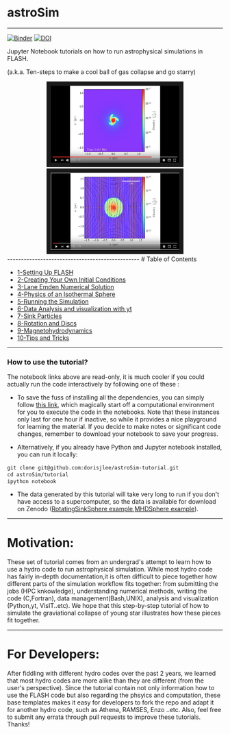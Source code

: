 # astroSim

------------------------------------------------

[![Binder](http://mybinder.org/badge.svg)](http://mybinder.org:/repo/dorisjlee/astrosim-tutorial)
[![DOI](https://zenodo.org/badge/doi/10.5281/zenodo.59657.svg)](http://dx.doi.org/10.5281/zenodo.59657)

Jupyter Notebook tutorials on how to run astrophysical simulations in FLASH. 

(a.k.a. Ten-steps to make a cool ball of gas collapse and go starry) 

<center>
<a href="http://www.youtube.com/watch?feature=player_embedded&v=XnIdxSPN0_A" target="_blank"><img src="https://github.com/dorisjlee/remote/blob/master/astroSim-tutorial-img/sinkmovie.png?raw=true" 
alt="Rotating Sink Sphere" width="300" height="180" border="10" /></a>
<a href="http://www.youtube.com/watch?feature=player_embedded&v=sVQfQ41Z3Xs" target="_blank"><img src="https://github.com/dorisjlee/remote/blob/master/astroSim-tutorial-img/mhdmovie.png?raw=true" 
alt="MHD Sphere" width="300" height="180" border="10" /></a>
</center>
------------------------------------------------
# Table of Contents

- [1-Setting Up FLASH](http://nbviewer.jupyter.org/github/dorisjlee/astroSim-tutorial/blob/master/tutorial/1-Setting%20Up%20FLASH.ipynb)
- [2-Creating Your Own Initial Conditions](http://nbviewer.jupyter.org/github/dorisjlee/astroSim-tutorial/blob/master/tutorial/2-Creating%20Your%20Own%20Initial%20Conditions.ipynb)
- [3-Lane Emden Numerical Solution](http://nbviewer.jupyter.org/github/dorisjlee/astroSim-tutorial/blob/master/tutorial/3-Lane%20Emden%20Numerical%20Solution.ipynb)
- [4-Physics of an Isothermal Sphere](http://nbviewer.jupyter.org/github/dorisjlee/astroSim-tutorial/blob/master/tutorial/4-Physics%20of%20an%20Isothermal%20Sphere.ipynb)
- [5-Running the Simulation](http://nbviewer.jupyter.org/github/dorisjlee/astroSim-tutorial/blob/master/tutorial/5-Running%20the%20Simulation.ipynb)
- [6-Data Analysis and visualization with yt](http://nbviewer.jupyter.org/github/dorisjlee/astroSim-tutorial/blob/master/tutorial/6-Data%20Analysis%20and%20visualization%20with%20yt.ipynb)
- [7-Sink Particles](http://nbviewer.jupyter.org/github/dorisjlee/astroSim-tutorial/blob/master/tutorial/7-Sink%20Particles.ipynb)
- [8-Rotation and Discs](http://nbviewer.jupyter.org/github/dorisjlee/astroSim-tutorial/blob/master/tutorial/8-Rotation%20and%20Discs.ipynb)
- [9-Magnetohydrodynamics](http://nbviewer.jupyter.org/github/dorisjlee/astroSim-tutorial/blob/master/tutorial/9-Magnetohydrodynamics.ipynb)
- [10-Tips and Tricks](http://nbviewer.jupyter.org/github/dorisjlee/astroSim-tutorial/blob/master/tutorial/10-Tips%20and%20Tricks.ipynb)

------------------------------------------------

### How to use the tutorial? 

The notebook links above are read-only, it is much cooler if you could actually run the code interactively by following one of these : 

- To save the fuss of installing all the dependencies, you can simply follow [this link](http://mybinder.org:/repo/dorisjlee/astrosim-tutorial), which magically start off a computational environment for you to execute the code in the notebooks. Note that these instances only last for one hour if inactive, so while it provides a nice playground for learning the material. If you decide to make notes or significant code changes, remember to download your notebook to save your progress.

- Alternatively, if you already have Python and Jupyter notebook installed, you can run it locally: 
```
git clone git@github.com:dorisjlee/astroSim-tutorial.git
cd astroSim/tutorial
ipython notebook 
```

- The data generated by this tutorial will take very long to run if you don't have access to a supercomputer, so the data is available for download on Zenodo ([RotatingSinkSphere example](https://zenodo.org/record/59410),[MHDSphere example](https://zenodo.org/record/59284)).

------------------------------------------------
# Motivation: 

These set of tutorial comes from an undergrad's attempt to learn how to use a hydro code to run astrophysical simulation. 
While most hydro code has fairly in-depth documentation,it is often difficult to piece together how different parts of the simulation workflow fits together: from submitting the jobs (HPC knkowledge), understanding numerical methods, writing the code (C,Fortran), data management(Bash,UNIX), analysis and visualization (Python,yt, VisIT..etc). We hope that this step-by-step tutorial of how to simulate the graviational collapse of young star illustrates how these pieces fit together.

------------------------------------------------
# For Developers:

After fiddling with different hydro codes over the past 2 years, we learned that most hydro codes are more alike than they are different (from the user's perspective). Since the tutorial contain not only information how to use the FLASH code but also regarding the phsyics and computation, these base templates makes it easy for developers to fork the repo and adapt it for another hydro code, such as Athena, RAMSES, Enzo ..etc. Also, feel free to submit any errata through pull requests to improve these tutorials. Thanks!
